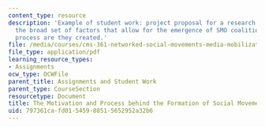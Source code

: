 ```yaml
---
content_type: resource
description: 'Example of student work: project proposal for a research paper to examine
  the broad set of factors that allow for the emergence of SMO coalitions and by what
  process are they created.'
file: /media/courses/cms-361-networked-social-movements-media-mobilization-spring-2014/797361cafd01545988515652952a32b6_MITCMS_361S14_Motivation.pdf
file_type: application/pdf
learning_resource_types:
- Assignments
ocw_type: OCWFile
parent_title: Assignments and Student Work
parent_type: CourseSection
resourcetype: Document
title: The Motivation and Process behind the Formation of Social Movement Coalitions
uid: 797361ca-fd01-5459-8851-5652952a32b6
---
```

